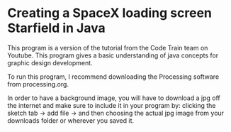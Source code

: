 # Creating a SpaceX loading screen Starfield in Java

This program is a version of the tutorial from the Code Train team on Youtube. This program gives a basic understanding of java concepts for graphic design development. 

To run this program, I recommend downloading the Processing software from processing.org.

In order to have a background image, you will have to download a jpg off the internet and make sure to include it in your program by:
  clicking the sketch tab -> add file -> and then choosing the actual jpg image from your downloads folder or wherever you saved it.
